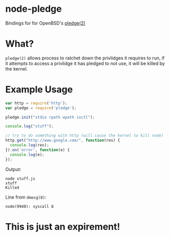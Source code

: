 node-pledge
===========

Bindings for for OpenBSD's [pledge(2)](http://www.openbsd.org/cgi-bin/man.cgi/OpenBSD-current/man2/pledge.2?query=pledge)

# What?

`pledge(2)` allows process to ratchet down the privlidges it requires to run, if it attempts to access
a privlidge it has pledged to not use, it will be killed by the kernel.

# Example Usage

```JavaScript
var http = require('http');
var pledge = require('pledge');

pledge.init("stdio rpath wpath ioctl");

console.log("stuff");

// try to do something with http (will cause the kernel to kill node)
http.get("http://www.google.com/", function(res) {
  console.log(res);
}).on('error', function(e) {
  console.log(e);
});
```

Output:

```
node stuff.js
stuff
Killed
```

Line from `dmesg(8)`:

```
node(9940): syscall 8
```

# This is just an expirement!
